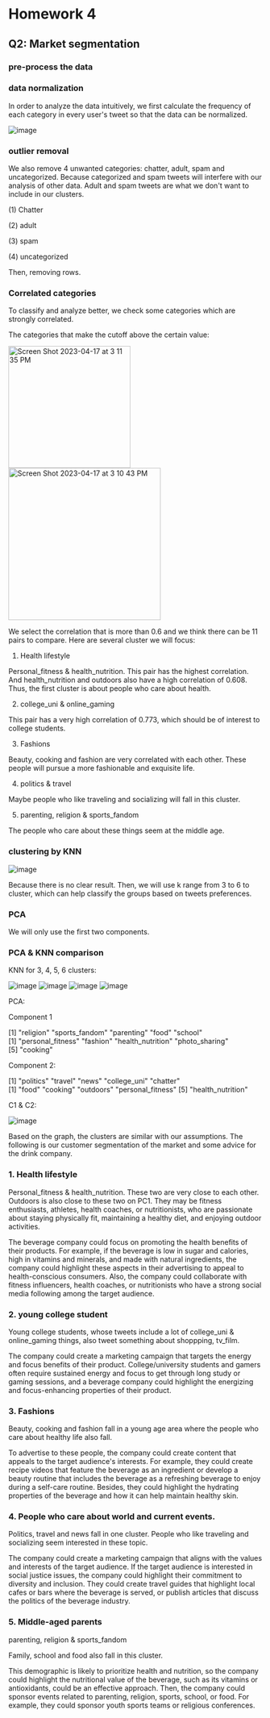 # Homework 4








## Q2: Market segmentation

### pre-process the data

### data normalization

In order to analyze the data intuitively, we first calculate the frequency of each category in every user's tweet so that the data can be normalized.

![image](https://user-images.githubusercontent.com/123770080/232599887-8ce7da2b-852b-4f52-a92a-d0e653f52b4d.png)

### outlier removal

We also remove 4 unwanted categories: chatter, adult, spam and uncategorized. Because categorized and spam tweets will interfere with our analysis of other data. Adult and spam tweets are what we don't want to include in our clusters.

(1) Chatter

(2) adult

(3) spam

(4) uncategorized

Then, removing rows.

### Correlated categories

To classify and analyze better, we check some categories which are strongly correlated. 

The categories that make the cutoff above the certain value:

<img width="242" alt="Screen Shot 2023-04-17 at 3 11 35 PM" src="https://user-images.githubusercontent.com/123770080/232600006-5687b423-28b1-4270-93c8-8ed50e6e6cda.png">

<img width="302" alt="Screen Shot 2023-04-17 at 3 10 43 PM" src="https://user-images.githubusercontent.com/123770080/232600067-f6b0dd85-32e3-4d6a-b340-23bdb4e4a001.png">

We select the correlation that is more than 0.6 and we think there can be 11 pairs to compare.
Here are several cluster we will focus:

1. Health lifestyle

Personal_fitness & health_nutrition. This pair has the highest correlation. And health_nutrition and outdoors also have a high correlation of 0.608. Thus, the first cluster is about people who care about health. 

2. college_uni & online_gaming

This pair has a very high correlation of 0.773, which should be of interest to college students.

3. Fashions

Beauty, cooking and fashion are very correlated with each other. These people will pursue a more fashionable and exquisite life.

4. politics & travel

Maybe people who like traveling and socializing will fall in this cluster.

5. parenting, religion & sports_fandom

The people who care about these things seem at the middle age.

### clustering by KNN

![image](https://user-images.githubusercontent.com/123770080/232600482-5690484a-ded2-4b27-9025-e250d3ccc1d0.png)

Because there is no clear result. Then, we will use k range from 3 to 6 to cluster, which can help classify the groups based on tweets preferences.

### PCA

We will only use the first two components.

### PCA & KNN comparison

KNN for 3, 4, 5, 6 clusters:

![image](https://user-images.githubusercontent.com/123770080/232600705-bb5d3b9d-123c-432d-abfc-88373922374c.png)
![image](https://user-images.githubusercontent.com/123770080/232600739-e2850f2c-6351-4b8b-aa48-1dc67a97de3a.png)
![image](https://user-images.githubusercontent.com/123770080/232600759-5ed2dbd2-80ff-4ec9-b9f8-3ec1f04a679e.png)
![image](https://user-images.githubusercontent.com/123770080/232600774-0069c887-e449-4f36-a59b-01e0d8a68772.png)

PCA: 

Component 1

[1] "religion"      "sports_fandom" "parenting"     "food"          "school"       
[1] "personal_fitness" "fashion"          "health_nutrition" "photo_sharing"   
[5] "cooking"         

Component 2:

[1] "politics"    "travel"      "news"        "college_uni" "chatter"    
[1] "food"             "cooking"          "outdoors"         "personal_fitness"
[5] "health_nutrition"

C1 & C2:

![image](https://user-images.githubusercontent.com/123770080/232601103-b2b9f9ad-2cbe-4042-80b7-dee425efe342.png)

Based on the graph, the clusters are similar with our assumptions. The following is our customer segmentation of the market and some advice for the drink company.

### 1. Health lifestyle

Personal_fitness & health_nutrition. These two are very close to each other. Outdoors is also close to these two on PC1. They may be fitness enthusiasts, athletes, health coaches, or nutritionists, who are passionate about staying physically fit, maintaining a healthy diet, and enjoying outdoor activities.

The beverage company could focus on promoting the health benefits of their products. For example, if the beverage is low in sugar and calories, high in vitamins and minerals, and made with natural ingredients, the company could highlight these aspects in their advertising to appeal to health-conscious consumers. Also, the company could collaborate with fitness influencers, health coaches, or nutritionists who have a strong social media following among the target audience.

### 2. young college student

Young college students, whose tweets include a lot of college_uni & online_gaming things, also tweet something about shoppping, tv_film.

The company could create a marketing campaign that targets the energy and focus benefits of their product. College/university students and gamers often require sustained energy and focus to get through long study or gaming sessions, and a beverage company could highlight the energizing and focus-enhancing properties of their product.

### 3. Fashions

Beauty, cooking and fashion fall in a young age area where the people who care about healthy life also fall. 

To advertise to these people, the company could create content that appeals to the target audience's interests. For example, they could create recipe videos that feature the beverage as an ingredient or develop a beauty routine that includes the beverage as a refreshing beverage to enjoy during a self-care routine. Besides, they could highlight the hydrating properties of the beverage and how it can help maintain healthy skin.

### 4. People who care about world and current events.

Politics, travel and news fall in one cluster. People who like traveling and socializing seem interested in these topic. 

The company could create a marketing campaign that aligns with the values and interests of the target audience. If the target audience is interested in social justice issues, the company could highlight their commitment to diversity and inclusion. They could create travel guides that highlight local cafes or bars where the beverage is served, or publish articles that discuss the politics of the beverage industry.

### 5. Middle-aged parents

parenting, religion & sports_fandom

Family, school and food also fall in this cluster.

This demographic is likely to prioritize health and nutrition, so the company could highlight the nutritional value of the beverage, such as its vitamins or antioxidants, could be an effective approach. Then, the company could sponsor events related to parenting, religion, sports, school, or food. For example, they could sponsor youth sports teams or religious conferences. 























